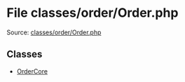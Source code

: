 File classes/order/Order.php
=========

Source: [classes/order/Order.php](https://github.com/PrestaShop/PrestaShop/blob/1.6.1.0/classes/order/Order.php)


Classes
-------

* [OrderCore](class.OrderCore.md)

